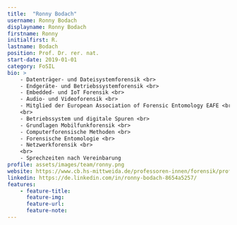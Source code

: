 ```yaml
---
title:  "Ronny Bodach"
username: Ronny Bodach
displayname: Ronny Bodach
firstname: Ronny
initialfirst: R.
lastname: Bodach
position: Prof. Dr. rer. nat.
start-date: 2019-01-01
category: FoSIL
bio: > 
    - Datenträger- und Dateisystemforensik <br>
    - Endgeräte- und Betriebssystemforensik <br>
    - Embedded- und IoT Forensik <br>
    - Audio- und Videoforensik <br>
    - Mitglied der European Association of Forensic Entomology EAFE <br>
    <br>
    - Betriebssystem und digitale Spuren <br>
    - Grundlagen Mobilfunkforensik <br>
    - Computerforensische Methoden <br>
    - Forensische Entomologie <br>
    - Netzwerkforensik <br>
    <br>
    - Sprechzeiten nach Vereinbarung
profile: assets/images/team/ronny.png
website: https://www.cb.hs-mittweida.de/professoren-innen/forensik/prof-bodach/
linkedin: https://de.linkedin.com/in/ronny-bodach-8654a5257/
features:
    - feature-title: 
      feature-img: 
      feature-url: 
      feature-note: 
---
```

